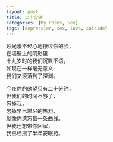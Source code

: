 ```yaml
---
layout: post
title: 二十分钟
categories: [My Poems, Sex]
tags: [depression, sex, love, suicide]
---
```


烛光漫不经心地撩过你的脸，  
在墙壁上的阴影里  
十九岁时的我们沉默不语，  
如现在一样毫无意义-  
我们又滚落到了深渊。  

今夜你的欲望只有二十分钟，  
但我们的时间不够了，  
忘掉我，  
忘掉早已燃尽的热烈，  
就像你遗忘每一条曲线。  
但我还想带你回家，  
我已经攒了半年安眠药。  
